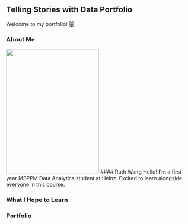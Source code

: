 ## Telling Stories with Data Portfolio
Welcome to my portfolio! [😸](/octocatHaiku.md)

### About Me
<img src="/MVIMG_20191020_181937.png" width="250" height="337"> 
#### Ruth Wang  
Hello! I'm a first year MSPPM Data Analytics student at Heinz. Excited to learn alongside everyone in this course.

### What I Hope to Learn

### Portfolio

